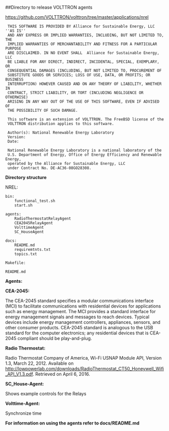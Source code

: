 ##Directory to release VOLTTRON agents

https://github.com/VOLTTRON/volttron/tree/master/applications/nrel

```
 THIS SOFTWARE IS PROVIDED BY Alliance for Sustainable Energy, LLC ''AS IS''
 AND ANY EXPRESS OR IMPLIED WARRANTIES, INCLUDING, BUT NOT LIMITED TO, THE
 IMPLIED WARRANTIES OF MERCHANTABILITY AND FITNESS FOR A PARTICULAR PURPOSE
 ARE DISCLAIMED. IN NO EVENT SHALL  Alliance for Sustainable Energy, LLC
 BE LIABLE FOR ANY DIRECT, INDIRECT, INCIDENTAL, SPECIAL, EXEMPLARY, OR
 CONSEQUENTIAL DAMAGES (INCLUDING, BUT NOT LIMITED TO, PROCUREMENT OF
 SUBSTITUTE GOODS OR SERVICES; LOSS OF USE, DATA, OR PROFITS; OR BUSINESS
 INTERRUPTION) HOWEVER CAUSED AND ON ANY THEORY OF LIABILITY, WHETHER IN
 CONTRACT, STRICT LIABILITY, OR TORT (INCLUDING NEGLIGENCE OR OTHERWISE)
 ARISING IN ANY WAY OUT OF THE USE OF THIS SOFTWARE, EVEN IF ADVISED OF
 THE POSSIBILITY OF SUCH DAMAGE.

 This software is an extension of VOLTTRON. The FreeBSD license of the
 VOLTTRON distribution applies to this software.

 Author(s): National Renewable Energy Laboratory
 Version:
 Date:

 National Renewable Energy Laboratory is a national laboratory of the
 U.S. Department of Energy, Office of Energy Efficiency and Renewable Energy,
 operated by the Alliance for Sustainable Energy, LLC
 under Contract No. DE-AC36-08GO28308.
```

**Directory structure**

NREL:

    bin:
        functional_test.sh
        start.sh

    agents:
        RadioThermostatRelayAgent
        CEA2045RelayAgent
        VolttimeAgent
        SC_HouseAgent

    docs:
        README.md
        requiremtnts.txt
        topics.txt

    Makefile:

    README.md    


**Agents:**

**CEA-2045:**

The CEA-2045 standard specifies a modular communications interface (MCI) to facilitate communications with residential devices for applications such as energy management. The MCI provides a standard interface for energy management signals and messages to reach devices. Typical devices include energy management controllers, appliances, sensors, and other consumer products. CEA-2045 standard is analogous to the USB standard for the computer electronics; any residential devices that is CEA-2045 compliant should be play-and-plug.

**Radio Thermostat:**

Radio Thermostat Company of America, Wi-Fi USNAP Module API, Version 1.3, March 22, 2012. Available on http://lowpowerlab.com/downloads/RadioThermostat_CT50_Honeywell_Wifi_API_V1.3.pdf. Retrieved on April 6, 2016.

**SC_House-Agent:**

Shows example controls for the Relays

**Volttime-Agent:**

Synchronize time

**For information on using the agents refer to docs/README.md**
